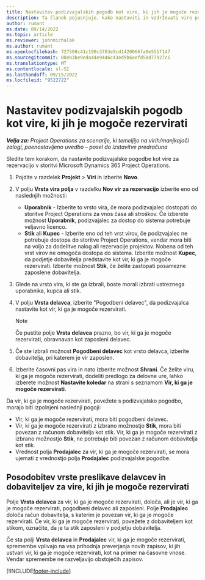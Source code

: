 ```yaml
---
title: Nastavitev podizvajalskih pogodb kot vire, ki jih je mogoče rezervirati
description: Ta članek pojasnjuje, kako nastaviti in vzdrževati vire podizvajalcev, ki so ustvarjeni iz uporabnikov in stikov v sistemu, tako da jih je mogoče povezati s podizvajalci v Microsoftu Dynamics 365 Project Operations.
author: rumant
ms.date: 09/14/2022
ms.topic: article
ms.reviewer: johnmichalak
ms.author: rumant
ms.openlocfilehash: 727508c41c190c3703e9cd1420066fa0e551f147
ms.sourcegitcommit: 08eb3be9eda44e9446c43ed9b6aefd58d77927c5
ms.translationtype: MT
ms.contentlocale: sl-SI
ms.lasthandoff: 09/15/2022
ms.locfileid: "9522722"
---
```

# <a name="set-up-subcontractors-as-bookable-resources"></a>Nastavitev podizvajalskih pogodb kot vire, ki jih je mogoče rezervirati

_**Velja za:** Project Operations za scenarije, ki temeljijo na virih/manjkajoči zalogi, poenostavljeno uvedbo – posel do izstavitve predračuna_

Sledite tem korakom, da nastavite podizvajalske pogodbe kot vire za rezervacijo v storitvi Microsoft Dynamics 365 Project Operations.

1. Pojdite v razdelek **Projekt** \> **Viri** in izberite **Novo**.
2. V polju **Vrsta vira polja** v razdelku **Nov vir za rezervacijo** izberite eno od naslednjih možnosti:

    - **Uporabnik** - Izberite to vrsto vira, če mora podizvajalec dostopati do storitve Project Operations za vnos časa ali stroškov. Če izberete možnost **Uporabnik**, podizvajalec za dostop do sistema potrebuje veljavno licenco.
    - **Stik** ali **Kupec** - Izberite eno od teh vrst virov, če podizvajalec ne potrebuje dostopa do storitve Project Operations, vendar mora biti na voljo za dodelitve nalog ali rezervacije projektov. Nobena od teh vrst virov ne omogoča dostopa do sistema. Izberite možnost **Kupec**, da podjetje dobavitelja predstavite kot vir, ki ga je mogoče rezervirati. Izberite možnost **Stik**, če želite zastopati posamezne zaposlene dobavitelja.

3. Glede na vrsto vira, ki ste ga izbrali, boste morali izbrati ustreznega uporabnika, kupca ali stik.
4. V polju **Vrsta delavca**, izberite "Pogodbeni delavec", da podizvajalca nastavite kot vir, ki ga je mogoče rezervirati.

    > [!NOTE]
    > Če pustite polje **Vrsta delavca** prazno, bo vir, ki ga je mogoče rezervirati, obravnavan kot zaposleni delavec.

5. Če ste izbrali možnost **Pogodbeni delavec** kot vrsto delavca, izberite dobavitelja, pri katerem je vir zaposlen.
6. Izberite časovni pas vira in nato izberite možnost **Shrani**. Če želite viru, ki ga je mogoče rezervirati, dodeliti predlogo za delovne ure, lahko izberete možnost **Nastavite koledar** na strani s seznamom **Vir, ki ga je mogoče rezervirati**.

Da vir, ki ga je mogoče rezervirati, povežete s podizvajalsko pogodbo, morajo biti izpolnjeni naslednji pogoji:

- Vir, ki ga je mogoče rezervirati, mora biti pogodbeni delavec.
- Vir, ki ga je mogoče rezervirati z izbrano možnostjo **Stik**, mora biti povezan z računom dobavitelja kot stik. Vir, ki ga je mogoče rezervirati z izbrano možnostjo **Stik**, ne potrebuje biti povezan z računom dobavitelja kot stik.
- Vrednost polja **Prodajalec** za vir, ki ga je mogoče rezervirati, se mora ujemati z vrednostjo polja **Prodajalec** podizvajalske pogodbe.

## <a name="update-the-type-of-worker-and-vendor-mapping-for-bookable-resources"></a>Posodobitev vrste preslikave delavcev in dobaviteljev za vire, ki jih je mogoče rezervirati

Polje **Vrsta delavca** za vir, ki ga je mogoče rezervirati, določa, ali je vir, ki ga je mogoče rezervirati, pogodbeni delavec ali zaposleni. Polje **Prodajalec** določa račun dobavitelja, s katerim je povezan vir, ki ga je mogoče rezervirati. Če vir, ki ga je mogoče rezervirati, povežete z dobaviteljem kot stikom, označite, da je ta stik zaposleni v podjetju dobavitelja.

Če sta polji **Vrsta delavca** in **Prodajalec** vir, ki ga je mogoče rezervirati, spremembe vplivajo na vsa prihodnja preverjanja novih zapisov, ki jih ustvari vir, ki ga je mogoče rezervirati, kot na primer na časovne vnose. Vendar spremembe ne razveljavijo obstoječih zapisov.

[!INCLUDE[footer-include](../../includes/footer-banner.md)]

